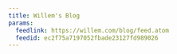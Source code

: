 ```yaml
---
title: Willem's Blog
params:
  feedlink: https://willem.com/blog/feed.atom
  feedid: ec2f75a7197052fbade23127fd989026
---
```

